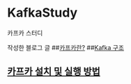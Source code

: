 # KafkaStudy
카프카 스터디

작성한 블로그 글
##[카프카란?](https://velog.io/@bbangi/Kafka%EB%9E%80) 
##[Kafka 구조](https://velog.io/@bbangi/Kafka-%EA%B5%AC%EC%A1%B0)
## [카프카 설치 및 실행 방법](https://velog.io/@bbangi/Apach-Kafka-%EC%84%A4%EC%B9%98-%EB%B0%8F-%EC%8B%A4%ED%96%89-with-m1-mac)


